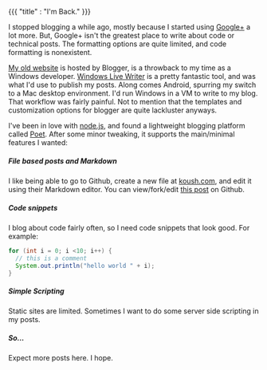 {{{
  "title" : "I'm Back."
}}}


I stopped blogging a while ago, mostly because I started using [Google+](https://plus.google.com/103583939320326217147/posts) a lot more.
But, Google+ isn't the greatest place to write about code or technical posts. The formatting options are quite limited, and code formatting is nonexistent.

[My old website](http://www.koushikdutta.com) is hosted by Blogger, is a throwback to my time as a Windows developer.
[Windows Live Writer](http://www.live-writer.net/windows-live-writer-download/) is a pretty fantastic tool, and was what I'd use to publish my posts.
Along comes Android, spurring my switch to a Mac desktop environment. I'd run Windows in a VM to write to my blog. That workflow was fairly painful.
Not to mention that the templates and customization options for blogger are quite lackluster anyways.

I've been in love with [node.js](http://nodejs.org/), and found a lightweight blogging platform called [Poet](http://jsantell.github.io/poet/).
After some minor tweaking, it supports the main/minimal features I wanted:

##### File based posts and Markdown
I like being able to go to Github, create a new file at [koush.com](https://github.com/koush/koush.com), and edit it using their Markdown editor.
You can view/fork/edit [this post](https://github.com/koush/koush.com/blob/master/_posts/first.md) on Github.

##### Code snippets
I blog about code fairly often, so I need code snippets that look good. For example:

```java
for (int i = 0; i <10; i++) {
  // this is a comment
  System.out.println("hello world " + i);
}
```

##### Simple Scripting
Static sites are limited. Sometimes I want to do some server side scripting in my posts.

##### So...
Expect more posts here. I hope.